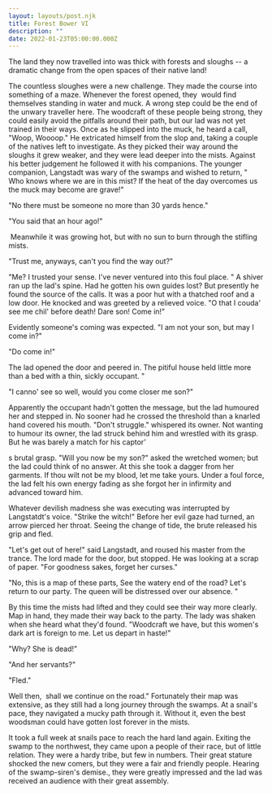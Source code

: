 ```yaml
---
layout: layouts/post.njk
title: Forest Bower VI
description: ""
date: 2022-01-23T05:00:00.000Z
---
```

The land they now travelled into was thick with forests and sloughs -- a dramatic change from the open spaces of their native land!

The countless sloughes were a new challenge. They made the course into something of a maze. Whenever the forest opened, they  would find themselves standing in water and muck. A wrong step could be the end of the unwary traveller here. The woodcraft of these people being strong, they could easily avoid the pitfalls around their path, but our lad was not yet trained in their ways. Once as he slipped into the muck, he heard a call, "Woop, Woooop." He extricated himself from the slop and, taking a couple of the natives left to investigate. As they picked their way around the sloughs it grew weaker, and they were lead deeper into the mists. Against his better judgement he followed it with his companions. The younger companion, Langstadt was wary of the swamps and wished to return, " Who knows where we are in this mist? If the heat of the day overcomes us the muck may become are grave!"

"No there must be someone no more than 30 yards hence."

"You said that an hour ago!"

 Meanwhile it was growing hot, but with no sun to burn through the stifling mists.

"Trust me, anyways, can't you find the way out?"



"Me? I trusted your sense. I've never ventured into this foul place. " A shiver ran up the lad's spine. Had he gotten his own guides lost? But presently he found the source of the calls. It was a poor hut with a thatched roof and a low door. He knocked and was greeted by a relieved voice. "O that I couda' see me chil' before death! Dare son! Come in!"

Evidently someone's coming was expected. "I am not your son, but may I come in?"

"Do come in!" 

The lad opened the door and peered in. The pitiful house held little more than a bed with a thin, sickly occupant. "

"I canno' see so well, would you come closer me son?"

Apparently the occupant hadn't gotten the message, but the lad humoured her and stepped in. No sooner had he crossed the threshold than a knarled hand covered his mouth. "Don't struggle." whispered its owner. Not wanting to humour its owner, the lad struck behind him and wrestled with its grasp. But he was barely a match for his captor'

s brutal grasp. "Will you now be my son?" asked the wretched women; but the lad could think of no answer. At this she took a dagger from her garments. If thou wilt not be my blood, let me take yours. Under a foul force, the lad felt his own energy fading as she forgot her in infirmity and advanced toward him. 

Whatever devilish madness she was executing was interrupted by Langstatdt's voice. "Strike the witch!" Before her evil gaze had turned, an arrow pierced her throat. Seeing the change of tide, the brute released his grip and fled.

"Let's get out of here!" said Langstadt, and roused his master from the trance. The lord made for the door, but stopped. He was looking at a scrap of paper. "For goodness sakes, forget her curses."

"No, this is a map of these parts, See the watery end of the road? Let's return to our party. The queen will be distressed over our absence. "

By this time the mists had lifted and they could see their way more clearly. Map in hand, they made their way back to the party. The lady was shaken when she heard what they'd found. "Woodcraft we have, but this women's dark art is foreign to me. Let us depart in haste!"

"Why? She is dead!"

"And her servants?"

"Fled."

Well then,  shall we continue on the road." Fortunately their map was extensive, as they still had a long journey through the swamps. At a snail's pace, they navigated a mucky path through it. Without it, even the best woodsman could have gotten lost forever in the mists.

It took a full week at snails pace to reach the hard land again. Exiting the swamp to the northwest, they came upon a people of their race, but of little relation. They were a hardy tribe, but few in numbers. Their great stature shocked the new comers, but they were a fair and friendly people. Hearing of the swamp-siren's demise., they were greatly impressed and the lad was received an audience with their great assembly.